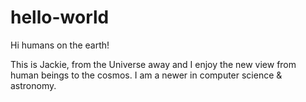 # hello-world

Hi humans on the earth!

This is Jackie, from the Universe away and I enjoy the new view from human beings to the cosmos.
I am a newer in computer science & astronomy.
